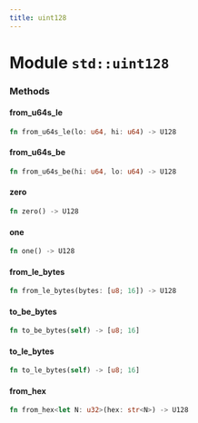 ```yaml
---
title: uint128
---
```


# Module `std::uint128`

### Methods

#### from_u64s_le

```rust
fn from_u64s_le(lo: u64, hi: u64) -> U128
```

#### from_u64s_be

```rust
fn from_u64s_be(hi: u64, lo: u64) -> U128
```

#### zero

```rust
fn zero() -> U128
```

#### one

```rust
fn one() -> U128
```

#### from_le_bytes

```rust
fn from_le_bytes(bytes: [u8; 16]) -> U128
```

#### to_be_bytes

```rust
fn to_be_bytes(self) -> [u8; 16]
```

#### to_le_bytes

```rust
fn to_le_bytes(self) -> [u8; 16]
```

#### from_hex

```rust
fn from_hex<let N: u32>(hex: str<N>) -> U128
```

